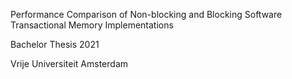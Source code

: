 Performance Comparison of Non-blocking and Blocking Software Transactional Memory Implementations   

Bachelor Thesis 2021    

Vrije Universiteit Amsterdam   
